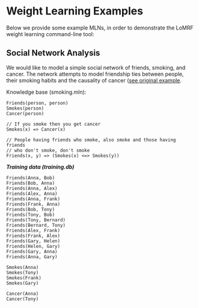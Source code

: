# Weight Learning Examples

Below we provide some example MLNs, in order to demonstrate the LoMRF weight learning command-line tool:

## Social Network Analysis

We would like to model a simple social network of friends, smoking, and cancer. The network attempts to model friendship ties between people, their smoking habits and the causality of cancer ([see original example](http://alchemy.cs.washington.edu/tutorial/3Social_Network_Analysis.html).

Knowledge base (smoking.mln):

```lang-none
Friends(person, person)
Smokes(person)
Cancer(person)

// If you smoke then you get cancer
Smokes(x) => Cancer(x)

// People having friends who smoke, also smoke and those having friends
// who don't smoke, don't smoke
Friends(x, y) => (Smokes(x) <=> Smokes(y))
```

***Training data (training.db)***

```lang-none
Friends(Anna, Bob)
Friends(Bob, Anna)
Friends(Anna, Alex)
Friends(Alex, Anna)
Friends(Anna, Frank)
Friends(Frank, Anna)
Friends(Bob, Tony)
Friends(Tony, Bob)
Friends(Tony, Bernard)
Friends(Bernard, Tony)
Friends(Alex, Frank)
Friends(Frank, Alex)
Friends(Gary, Helen)
Friends(Helen, Gary)
Friends(Gary, Anna)
Friends(Anna, Gary)

Smokes(Anna)
Smokes(Tony)
Smokes(Frank)
Smokes(Gary)

Cancer(Anna)
Cancer(Tony)
```
